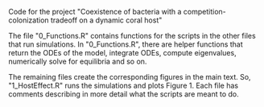 Code for the project "Coexistence of bacteria with a competition-colonization tradeoff on a dynamic coral host"

The file "0_Functions.R" contains functions for the scripts in the other files that run simulations. In "0_Functions.R", there are helper functions that return the ODEs of the model, integrate ODEs, compute eigenvalues, numerically solve for equilibria and so on.

The remaining files create the corresponding figures in the main text. So, "1_HostEffect.R" runs the simulations and plots Figure 1. Each file has comments describing in more detail what the scripts are meant to do.
